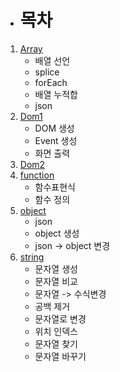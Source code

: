- # 목차
1. [Array](https://github.com/GoonManDoo/javascriptBasal/tree/master/array)
    - 배열 선언
    - splice
    - forEach
    - 배열 누적합
    - json
2. [Dom1](https://github.com/GoonManDoo/javascriptBasal/tree/master/dom)
    - DOM 생성
    - Event 생성
    - 화면 출력
3. [Dom2](https://github.com/GoonManDoo/javascriptBasal/tree/master/dom2)
4. [function](https://github.com/GoonManDoo/javascriptBasal/tree/master/function)
    - 함수표현식
    - 함수 정의
5. [object](https://github.com/GoonManDoo/javascriptBasal/tree/master/object)
    - json
    - object 생성
    - json -> object 변경
6. [string](https://github.com/GoonManDoo/javascriptBasal/tree/master/string)
    - 문자열 생성
    - 문자열 비교
    - 문자열 -> 수식변경
    - 공백 제거
    - 문자열로 변경
    - 위치 인덱스
    - 문자열 찾기
    - 문자열 바꾸기
